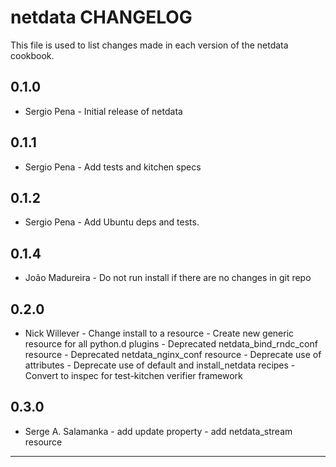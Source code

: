 # netdata CHANGELOG

This file is used to list changes made in each version of the netdata cookbook.

## 0.1.0
- Sergio Pena - Initial release of netdata

## 0.1.1
- Sergio Pena - Add tests and kitchen specs

## 0.1.2
- Sergio Pena - Add Ubuntu deps and tests.

## 0.1.4
- João Madureira - Do not run install if there are no changes in git repo

## 0.2.0
- Nick Willever - Change install to a resource
                - Create new generic resource for all python.d plugins
                - Deprecated netdata_bind_rndc_conf resource
                - Deprecated netdata_nginx_conf resource
                - Deprecate use of attributes
                - Deprecate use of default and install_netdata recipes
                - Convert to inspec for test-kitchen verifier framework

## 0.3.0
- Serge A. Salamanka - add update property
                     - add netdata_stream resource

- - -
